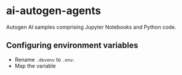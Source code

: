 # ai-autogen-agents
Autogen AI samples comprising Jupyter Notebooks and Python code.

## Configuring environment variables
- Rename `.devenv` to `.env`.
- Map the variable